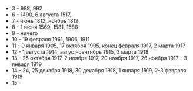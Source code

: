 - 3 - 988, 992
- 6 - 1490, 6 августа 1517, 
- 7 - июнь 1812, ноябрь 1812
- 8 - 1 июня 1569, 1581, 1588
- 9 - ничего
- 10 - 19 февраля 1961, 1906, 1911
- 11 - 9 января 1905, 17 октября 1905, конец февраля 1917, 2 марта 1917
- 12 - 1 августа 1914, август-сентябрь 1915, 3 марта 1918
- 13 - 25 октября 1917, 2 ноября 1917, 20 ноября 1917, 26 ноября 1917 - 3 января 1919
- 14 - 24, 25 декабря 1918, 30 декабря 1918, 1 января 1919, 2-3 февраля 1919
- 15 - 